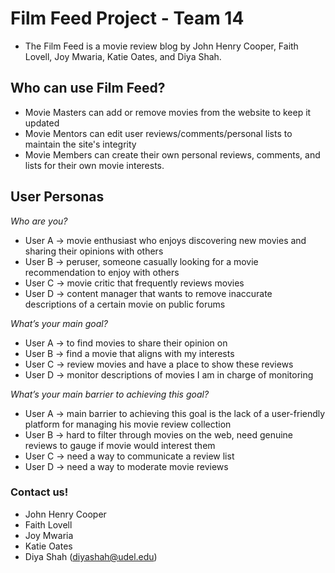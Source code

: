 # Film Feed Project - Team 14
- The Film Feed is a movie review blog by John Henry Cooper, Faith Lovell, Joy Mwaria, Katie Oates, and Diya Shah.

## Who can use Film Feed?
- Movie Masters can add or remove movies from the website to keep it updated
- Movie Mentors can edit user reviews/comments/personal lists to maintain the site's integrity
- Movie Members can create their own personal reviews, comments, and lists for their own movie interests.

## User Personas
*Who are you?*
- User A → movie enthusiast who enjoys discovering new movies and sharing their opinions with others
- User B → peruser, someone casually looking for a movie recommendation to enjoy with others 
- User C → movie critic that frequently reviews movies
- User D → content manager that wants to remove inaccurate descriptions of a certain movie on public forums

*What’s your main goal?*
- User A → to find movies to share their opinion on
- User B → find a movie that aligns with my interests 
- User C → review movies and have a place to show these reviews
- User D → monitor descriptions of movies I am in charge of monitoring

*What’s your main barrier to achieving this goal?*
- User A → main barrier to achieving this goal is the lack of a user-friendly platform for managing his movie review collection
- User B → hard to filter through movies on the web, need genuine reviews to gauge if movie would interest them
- User C → need a way to communicate a review list
- User D → need a way to moderate movie reviews


### Contact us!
- John Henry Cooper
- Faith Lovell
- Joy Mwaria
- Katie Oates
- Diya Shah (diyashah@udel.edu)
